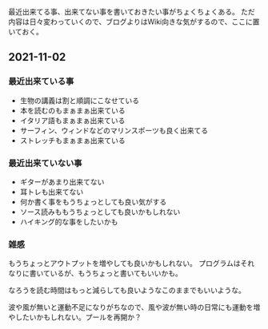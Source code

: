 最近出来てる事、出来てない事を書いておきたい事がちょくちょくある。
ただ内容は日々変わっていくので、ブログよりはWiki向きな気がするので、ここに置いておく。

## 2021-11-02

### 最近出来ている事

- 生物の講義は割と順調にこなせている
- 本を読むのもまぁまぁ出来ている
- イタリア語もまぁまぁ出来ている
- サーフィン、ウィンドなどのマリンスポーツも良く出来てる
- ストレッチもまぁまぁ出来ている

### 最近出来ていない事

- ギターがあまり出来てない
- 耳トレも出来てない
- 何か書く事をもうちょっとしても良い気がする
- ソース読みももうちょっとしても良いかもしれない
- ハイキング的な事をしたいかも

### 雑感

もうちょっとアウトプットを増やしても良いかもしれない。
プログラムはそれなりに書いているが、もうちょっと書いてもいいかも。

なろうを読む時間はもっと減らしても良いようなこのままでもいいような。

波や風が無いと運動不足になりがちなので、風や波が無い時の日常にも運動を増やしたいかもしれない。プールを再開か？